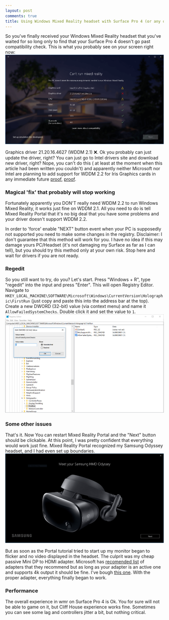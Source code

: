```yaml
---
layout: post
comments: true
title: Using Windows Mixed Reality headset with Surface Pro 4 (or any other laptop with Intel© Iris™ Graphics 5xx card)
---
```


So you've finally received your Windows Mixed Reality headset that you've waited for so long only to find that your Surface Pro 4 doesn't go past compatibility check. This is what you probably see on your screen right now:
![Well that's unfortunate](/assets/2017-11-21/cant-run-mixed-reality.png)

Graphics driver 21.20.16.4627 (WDDM 2.1) ❌. Ok you probably can just update the driver, right? You can just go to Intel drivers site and download new driver, right? Nope, you can't do this ( at least at the moment when this article had been written you couldn't) and apparently neither Microsoft nor Intel are planning to add support for WDDM 2.2 for Iris Graphics cards in any immediate future [proof](https://communities.intel.com/thread/118761), [proof](https://answers.microsoft.com/en-us/surface/forum/surfpro4-surfupdate/windows-mixed-reality-on-the-surface-pro-4/fd823b4c-1351-48f0-98cc-bb0a299c592b). 

### Magical 'fix' that probably will stop working

Fortunately apparently you DON'T really need WDDM 2.2 to run Windows Mixed Reality, it works just fine on WDDM 2.1. All you need to do is tell Mixed Reality Portal that it's no big deal that you have some problems and your driver doesn't support WDDM 2.2.

In order to 'force' enable "NEXT" button event when your PC is supposedly not supported you need to make some changes in the registry. Disclaimer: I don't guarantee that this method will work for you. I have no idea if this may damage yours PC/Headset (it's not damaging my Surface as far as I can tell), but you should try this method only at your own risk. Stop here and wait for drivers if you are not ready.

### Regedit 

So you still want to try, do you? Let's start. Press "Windows + R", type "regedit" into the input and press "Enter".
This will open Registry Editor. Navigate to ```HKEY_LOCAL_MACHINE\SOFTWARE\Microsoft\Windows\CurrentVersion\Holographic\FirstRun``` (just copy and paste this into the address bar at the top). Create a new DWORD (32-bit) value (via context menu) and name it ```AllowFailedSystemChecks```. Double click it and set the value to ```1```. 
![regedit](/assets/2017-11-21/regedit.png)

### Some other issues

That's it. Now You can restart Mixed Reality Portal and the "Next" button should be clickable. At this point, I was pretty confident that everything would work just fine. Mixed Reality Portal recognized my Samsung Odyssey headset,
and I had even set up boundaries. 
![odyssey](/assets/2017-11-21/odyssey.png)

But as soon as the Portal tutorial tried to start up my monitor began to flicker and no video displayed in the headset. The culprit was my cheap passive Mini DP to HDMI adapter. Microsoft has [recomended list](https://developer.microsoft.com/en-us/windows/mixed-reality/recommended_adapters_for_windows_mixed_reality_capable_pcs) of adapters that they recommend but as long as your adapter is an active one and supports 4k output it should be fine. I've bough [this one](https://www.amazon.ca/gp/product/B01MR11FFT/ref=oh_aui_detailpage_o00_s00?ie=UTF8&psc=1). With the proper adapter, everything finally began to work. 

### Performance

The overall experience in wmr on Surface Pro 4 is Ok. You for sure will not be able to game on it, but Cliff House experience works fine. Sometimes you can see some lag and controllers jitter a bit, but nothing critical. 